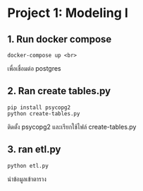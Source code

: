 # Project 1: Modeling I
## 1. Run docker compose
```
docker-compose up <br>
```
เพื่อเชื่อมต่อ postgres

## 2. Ran create tables.py
```
pip install psycopg2
python create-tables.py
```
ติดตั้ง psycopg2 และเรียกใช้ไฟล์ create-tables.py

## 3. ran etl.py
```
python etl.py
```
นำข้อมูลเข้าตาราง